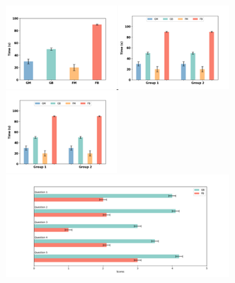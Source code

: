 
<div>
  <a href="/BarChart/BarChart_withErrorBar_vertical.py">
    <img src="/img/BarChart_withErrorBar_vertical.png" alt="Image 1" width="250" />
  </a>
  <a href="/BarChart/BarChart_withErrorBar_vertical_group.py">
    <img src="/img/BarChart_withErrorBar_vertical_group.png" alt="Image 2" width="250" />
  </a>
  <a href="/BarChart/BarChart_withErrorBar_vertical_group.py">
    <img src="/img/BarChart_withErrorBar_vertical_group.png" alt="Image 2" width="250" />
  </a>


</div>
<div>
  <a href="/BarChart/BarChart_withErrorBar_horizontal.py">
    <img src="/img/BarChart_withErrorBar_horizontal_Pair.png" alt="Image 2" width="600" />
  </a>
</div>
